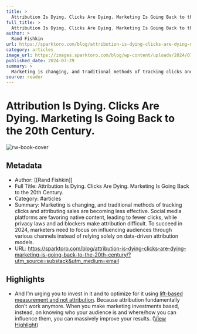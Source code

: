 ```yaml
---
title: >
  Attribution Is Dying. Clicks Are Dying. Marketing Is Going Back to the 20th Century.
full_title: >
  Attribution Is Dying. Clicks Are Dying. Marketing Is Going Back to the 20th Century.
author: >
  Rand Fishkin
url: https://sparktoro.com/blog/attribution-is-dying-clicks-are-dying-marketing-is-going-back-to-the-20th-century/?utm_source=substack&utm_medium=email
category: articles
image_url: https://images.sparktoro.com/blog/wp-content/uploads/2024/07/clicks-dying-attribution-dying-5-minute-whiteboard.jpg
published_date: 2024-07-29
summary: >
  Marketing is changing, and traditional methods of tracking clicks and attributing sales are becoming less effective. Social media platforms are favoring native content, leading to fewer clicks, while privacy laws and ad blockers make attribution difficult. To succeed in 2024, marketers need to focus on influencing audiences through various channels instead of relying solely on data-driven attribution models.
source: reader
---
```

# Attribution Is Dying. Clicks Are Dying. Marketing Is Going Back to the 20th Century.

![rw-book-cover](https://images.sparktoro.com/blog/wp-content/uploads/2024/07/clicks-dying-attribution-dying-5-minute-whiteboard.jpg)

## Metadata
- Author: [[Rand Fishkin]]
- Full Title: Attribution Is Dying. Clicks Are Dying. Marketing Is Going Back to the 20th Century.
- Category: #articles
- Summary: Marketing is changing, and traditional methods of tracking clicks and attributing sales are becoming less effective. Social media platforms are favoring native content, leading to fewer clicks, while privacy laws and ad blockers make attribution difficult. To succeed in 2024, marketers need to focus on influencing audiences through various channels instead of relying solely on data-driven attribution models.
- URL: https://sparktoro.com/blog/attribution-is-dying-clicks-are-dying-marketing-is-going-back-to-the-20th-century/?utm_source=substack&utm_medium=email

## Highlights
- And I’m urging you to invest in it and to optimize for it using [lift-based measurement and not attribution](https://sparktoro.com/blog/how-to-measure-hard-to-measure-marketing-channels/).
  Because attribution fundamentally don’t work anymore. When you make marketing investments based, instead, on knowing who your audience is and where/how you can influence them, you can massively improve your results. ([View Highlight](https://read.readwise.io/read/01j58axd39fnwpma5sh32168p2))


